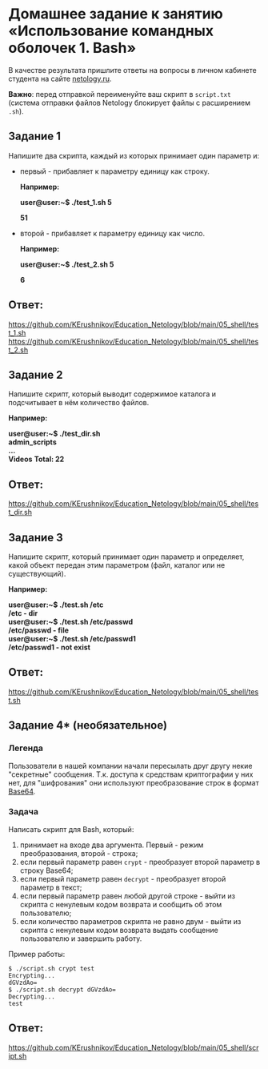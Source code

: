 # Домашнее задание к занятию «Использование командных оболочек 1. Bash»

В качестве результата пришлите ответы на вопросы в личном кабинете студента на сайте [netology.ru](https://netology.ru/).

**Важно**: перед отправкой переименуйте ваш скрипт в `script.txt` (система отправки файлов Netology блокирует файлы с расширением `.sh`).



## Задание 1

Напишите два скрипта, каждый из которых принимает один параметр и:

- первый - прибавляет к параметру единицу как строку.

  **Например:**  

  **user@user:~$ ./test_1.sh 5**  

  **51**  

- второй - прибавляет к параметру единицу как число.

  **Например:**  

  **user@user:~$ ./test_2.sh 5**  

  **6**  
## Ответ:
https://github.com/KErushnikov/Education_Netology/blob/main/05_shell/test_1.sh
https://github.com/KErushnikov/Education_Netology/blob/main/05_shell/test_2.sh


## Задание 2

Напишите скрипт, который выводит содержимое каталога и подсчитывает в нём количество файлов.

**Например:**  

**user@user:~$ ./test_dir.sh  
admin_scripts**  
**...**  
**Videos**
**Total: 22**  
## Ответ:
https://github.com/KErushnikov/Education_Netology/blob/main/05_shell/test_dir.sh

## Задание 3

Напишите скрипт, который принимает один параметр и определяет, какой объект передан этим параметром (файл, каталог или не существующий). 

**Например:**

**user@user:~$ ./test.sh /etc**  
**/etc - dir**  
**user@user:~$ ./test.sh /etc/passwd**  
**/etc/passwd - file**  
**user@user:~$ ./test.sh /etc/passwd1**  
**/etc/passwd1 - not exist**  
## Ответ:
https://github.com/KErushnikov/Education_Netology/blob/main/05_shell/test.sh

## Задание 4* (необязательное)

### Легенда

Пользователи в нашей компании начали пересылать друг другу некие "секретные" сообщения. Т.к. доступа к средствам криптографии у них нет, для "шифрования" они используют преобразование строк в формат [Base64](https://ru.wikipedia.org/wiki/Base64).

### Задача

Написать скрипт для Bash, который:

1. принимает на входе два аргумента. Первый - режим преобразования, второй - строка;
2. если первый параметр равен `crypt` - преобразует второй параметр в строку Base64;
3. если первый параметр равен `decrypt` - преобразует второй параметр в текст;
4. если первый параметр равен любой другой строке - выйти из скрипта с ненулевым кодом возврата и сообщить об этом пользователю;
5. если количество параметров скрипта не равно двум - выйти из скрипта с ненулевым кодом возврата выдать сообщение пользователю и завершить работу.

Пример работы:

```
$ ./script.sh crypt test
Encrypting...
dGVzdAo=
$ ./script.sh decrypt dGVzdAo=
Decrypting...
test
```
## Ответ:
https://github.com/KErushnikov/Education_Netology/blob/main/05_shell/script.sh